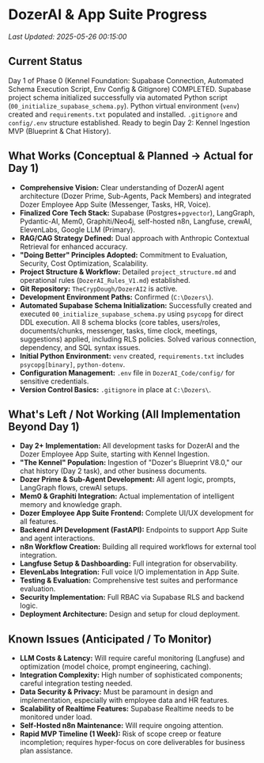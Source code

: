 # DozerAI & App Suite Progress

*Last Updated: 2025-05-26 00:15:00*

## Current Status

Day 1 of Phase 0 (Kennel Foundation: Supabase Connection, Automated Schema Execution Script, Env Config & Gitignore) COMPLETED.
Supabase project schema initialized successfully via automated Python script (`00_initialize_supabase_schema.py`).
Python virtual environment (`venv`) created and `requirements.txt` populated and installed.
`.gitignore` and `config/.env` structure established.
Ready to begin Day 2: Kennel Ingestion MVP (Blueprint & Chat History).

## What Works (Conceptual & Planned -> Actual for Day 1)

- **Comprehensive Vision:** Clear understanding of DozerAI agent architecture (Dozer Prime, Sub-Agents, Pack Members) and integrated Dozer Employee App Suite (Messenger, Tasks, HR, Voice).
- **Finalized Core Tech Stack:** Supabase (Postgres+`pgvector`), LangGraph, Pydantic-AI, Mem0, Graphiti/Neo4j, self-hosted n8n, Langfuse, crewAI, ElevenLabs, Google LLM (Primary).
- **RAG/CAG Strategy Defined:** Dual approach with Anthropic Contextual Retrieval for enhanced accuracy.
- **"Doing Better" Principles Adopted:** Commitment to Evaluation, Security, Cost Optimization, Scalability.
- **Project Structure & Workflow:** Detailed `project_structure.md` and operational rules (`DozerAI_Rules_V1.md`) established.
- **Git Repository:** `TheCrypDough/DozerAI2` is active.
- **Development Environment Paths:** Confirmed (`C:\Dozers\`).
- **Automated Supabase Schema Initialization:** Successfully created and executed `00_initialize_supabase_schema.py` using `psycopg` for direct DDL execution. All 8 schema blocks (core tables, users/roles, documents/chunks, messenger, tasks, time clock, meetings, suggestions) applied, including RLS policies. Solved various connection, dependency, and SQL syntax issues.
- **Initial Python Environment:** `venv` created, `requirements.txt` includes `psycopg[binary]`, `python-dotenv`.
- **Configuration Management:** `.env` file in `DozerAI_Code/config/` for sensitive credentials.
- **Version Control Basics:** `.gitignore` in place at `C:\Dozers\`.

## What's Left / Not Working (All Implementation Beyond Day 1)

- **Day 2+ Implementation:** All development tasks for DozerAI and the Dozer Employee App Suite, starting with Kennel Ingestion.
- **"The Kennel" Population:** Ingestion of "Dozer's Blueprint V8.0," our chat history (Day 2 task), and other business documents.
- **Dozer Prime & Sub-Agent Development:** All agent logic, prompts, LangGraph flows, crewAI setups.
- **Mem0 & Graphiti Integration:** Actual implementation of intelligent memory and knowledge graph.
- **Dozer Employee App Suite Frontend:** Complete UI/UX development for all features.
- **Backend API Development (FastAPI):** Endpoints to support App Suite and agent interactions.
- **n8n Workflow Creation:** Building all required workflows for external tool integration.
- **Langfuse Setup & Dashboarding:** Full integration for observability.
- **ElevenLabs Integration:** Full voice I/O implementation in App Suite.
- **Testing & Evaluation:** Comprehensive test suites and performance evaluation.
- **Security Implementation:** Full RBAC via Supabase RLS and backend logic.
- **Deployment Architecture:** Design and setup for cloud deployment.

## Known Issues (Anticipated / To Monitor)

- **LLM Costs & Latency:** Will require careful monitoring (Langfuse) and optimization (model choice, prompt engineering, caching).
- **Integration Complexity:** High number of sophisticated components; careful integration testing needed.
- **Data Security & Privacy:** Must be paramount in design and implementation, especially with employee data and HR features.
- **Scalability of Realtime Features:** Supabase Realtime needs to be monitored under load.
- **Self-Hosted n8n Maintenance:** Will require ongoing attention.
- **Rapid MVP Timeline (1 Week):** Risk of scope creep or feature incompletion; requires hyper-focus on core deliverables for business plan assistance.